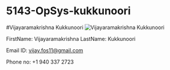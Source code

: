 # 5143-OpSys-kukkunoori

#Vijayaramakrishna Kukkunoori
![Vijayaramakrishna Kukkunoori](http://i67.tinypic.com/slmgbc.jpg)


FirstName: Vijayaramakrishna LastName: Kukkunoori 

Email ID: vijay.fos11@gmail.com

Phone no: +1 940 337 2723

